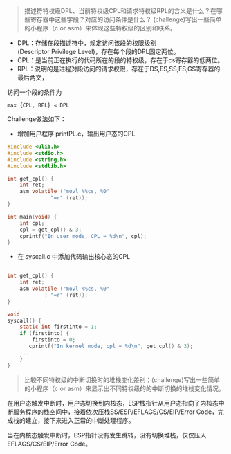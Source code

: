 >描述符特权级DPL、当前特权级CPL和请求特权级RPL的含义是什么？在哪些寄存器中这些字段？对应的访问条件是什么？ (challenge)写出一些简单的小程序（c or asm）来体现这些特权级的区别和联系。

- DPL：存储在段描述符中，规定访问该段的权限级别(Descriptor Privilege Level)，存在每个段的DPL固定两位。
- CPL：是当前正在执行的代码所在的段的特权级，存在于cs寄存器的低两位。
- RPL：说明的是进程对段访问的请求权限，存在于DS,ES,SS,FS,GS寄存器的最后两文，

访问一个段的条件为
	
	max {CPL, RPL} ≤ DPL

Challenge做法如下：

- 增加用户程序 printPL.c，输出用户态的CPL

```c
#include <ulib.h>
#include <stdio.h>
#include <string.h>
#include <stdlib.h>

int get_cpl() {
	int ret;
	asm volatile ("movl %%cs, %0"
			: "=r" (ret));
}

int main(void) {
	int cpl;
	cpl = get_cpl() & 3;
	cprintf("In user mode, CPL = %d\n", cpl);
}

```

- 在 syscall.c 中添加代码输出核心态的CPL

```c

int get_cpl() {
	int ret;
	asm volatile ("movl %%cs, %0"
			: "=r" (ret));
}

void
syscall() {
    static int firstinto = 1;
    if (firstinto) {
    	firstinto = 0;
       cprintf("In kernel mode, cpl = %d\n", get_cpl() & 3);
    ...
    }
}

```

> 比较不同特权级的中断切换时的堆栈变化差别；(challenge)写出一些简单的小程序（c or asm）来显示出不同特权级的的中断切换的堆栈变化情况。


在用户态触发中断时，用户态切换到内核态，ESP栈指针从用户态指向了内核态中断服务程序的栈空间中，接着依次压栈SS/ESP/EFLAGS/CS/EIP/Error Code，完成栈的建立，接下来进入正常的中断处理程序。

当在内核态触发中断时，ESP指针没有发生跳转，没有切换堆栈，仅仅压入EFLAGS/CS/EIP/Error Code。


